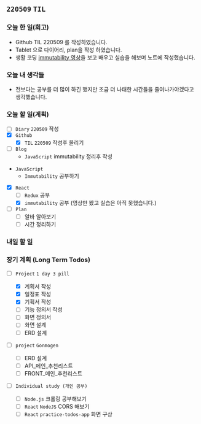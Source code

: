 ## `220509` `TIL`

### 오늘 한 일(회고)

- Github TIL 220509 를 작성하였습니다.
- Tablet 으로 다이어리, plan을 작성 하였습니다.
- 생활 코딩 [immutability 영상](https://youtu.be/iJcSFzR9s8Y)을 보고 배우고 실습을 해보며 노트에 작성했습니다.

### 오늘 내 생각들

- 전보다는 공부를 더 많이 하긴 했지만 조금 더 나태한 시간들을 줄여나가야겠다고 생각했습니다.

### 오늘 할 일(계획)

- [ ] `Diary` `220509` 작성
- [x] `Github`
  - [x] `TIL` `220509` 작성후 올리기
- [ ] `Blog`
  - `JavaScript` immutability 정리후 작성
- `JavaScript`
  - `Immutability` 공부하기
- [x] `React`
  - [ ] `Redux` 공부
  - [x] `immutability` 공부 (영상만 봤고 실습은 아직 못했습니다.)
- [ ] `Plan`
  - [ ] 알바 알아보기
  - [ ] 시간 정리하기

### 내일 할 일

### 장기 계획 (Long Term Todos)

- [ ] `Project` `1 day 3 pill`

  - [x] 계획서 작성
  - [x] 일정표 작성
  - [x] 기획서 작성
  - [ ] 기능 정의서 작성
  - [ ] 화면 정의서
  - [ ] 화면 설계
  - [ ] ERD 설계

- [ ] `project` `Gonmogen`

  - [ ] ERD 설계
  - [ ] API\_메인\_추천리스트
  - [ ] FRONT\_메인\_추천리스트

- [ ] `Individual study (개인 공부)`
  - [ ] `Node.js` 크롤링 공부해보기
  - [ ] `React` `NodeJS` CORS 해보기
  - [ ] `React` `practice-todos-app` 화면 구상
